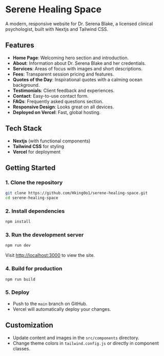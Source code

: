 # Serene Healing Space

A modern, responsive website for Dr. Serena Blake, a licensed clinical psychologist, built with Nextjs and Tailwind CSS.

## Features

- **Home Page**: Welcoming hero section and introduction.
- **About**: Information about Dr. Serena Blake and her credentials.
- **Services**: Areas of focus with images and short descriptions.
- **Fees**: Transparent session pricing and features.
- **Quotes of the Day**: Inspirational quotes with a calming ocean background.
- **Testimonials**: Client feedback and experiences.
- **Contact**: Easy-to-use contact form.
- **FAQs**: Frequently asked questions section.
- **Responsive Design**: Looks great on all devices.
- **Deployed on Vercel**: Fast, global hosting.

## Tech Stack

- **Nextjs** (with functional components)
- **Tailwind CSS** for styling
- **Vercel** for deployment

## Getting Started

### 1. Clone the repository

```sh
git clone https://github.com/Hking0o1/serene-healing-space.git
cd serene-healing-space
```

### 2. Install dependencies

```sh
npm install
```

### 3. Run the development server

```sh
npm run dev
```

Visit [http://localhost:3000](http://localhost:3000) to view the site.

### 4. Build for production

```sh
npm run build
```

### 5. Deploy

- Push to the `main` branch on GitHub.
- Vercel will automatically deploy your changes.


## Customization

- Update content and images in the `src/components` directory.
- Change theme colors in `tailwind.config.js` or directly in component classes.
